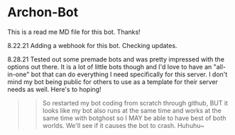 # Archon-Bot

This is a read me MD file for this bot. Thanks!

8.22.21 Adding a webhook for this bot. Checking updates.

8.28.21 Tested out some premade bots and was pretty impressed with the options out there. It is a lot of little bots though and I'd love to have an "all-in-one" bot that can do everything I need specifically for this server.
I don't mind my bot being public for others to use as a template for their server needs as well. Here's to hoping!

>> So restarted my bot coding from scratch through github, BUT it looks like my bot also runs at the same time and works at the same time with botghost so I MAY be able to have best of both worlds. We'll see if it causes the bot to crash. Huhuhu~ 
